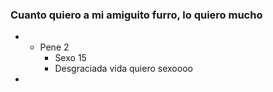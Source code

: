 ### Cuanto quiero a mi amiguito furro, lo quiero mucho
-
	- Pene 2
		- Sexo 15
		- Desgraciada vida quiero sexoooo
-